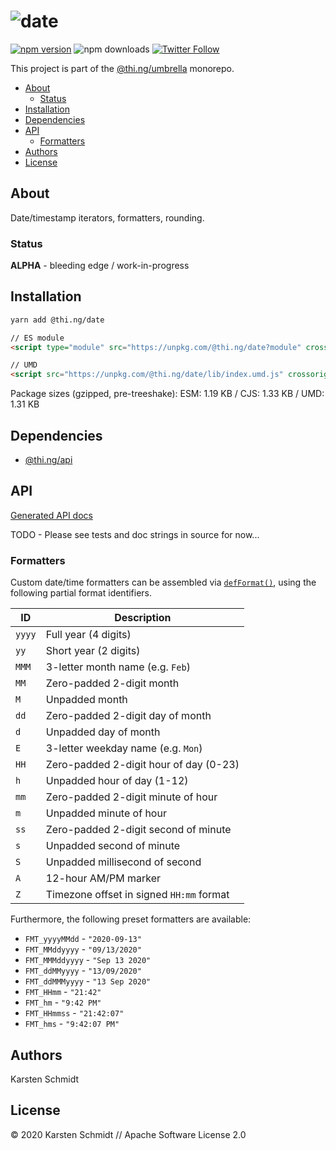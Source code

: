 <!-- This file is generated - DO NOT EDIT! -->

# ![date](https://media.thi.ng/umbrella/banners/thing-date.svg?57458de6)

[![npm version](https://img.shields.io/npm/v/@thi.ng/date.svg)](https://www.npmjs.com/package/@thi.ng/date)
![npm downloads](https://img.shields.io/npm/dm/@thi.ng/date.svg)
[![Twitter Follow](https://img.shields.io/twitter/follow/thing_umbrella.svg?style=flat-square&label=twitter)](https://twitter.com/thing_umbrella)

This project is part of the
[@thi.ng/umbrella](https://github.com/thi-ng/umbrella/) monorepo.

- [About](#about)
  - [Status](#status)
- [Installation](#installation)
- [Dependencies](#dependencies)
- [API](#api)
  - [Formatters](#formatters)
- [Authors](#authors)
- [License](#license)

## About

Date/timestamp iterators, formatters, rounding.

### Status

**ALPHA** - bleeding edge / work-in-progress

## Installation

```bash
yarn add @thi.ng/date
```

```html
// ES module
<script type="module" src="https://unpkg.com/@thi.ng/date?module" crossorigin></script>

// UMD
<script src="https://unpkg.com/@thi.ng/date/lib/index.umd.js" crossorigin></script>
```

Package sizes (gzipped, pre-treeshake): ESM: 1.19 KB / CJS: 1.33 KB / UMD: 1.31 KB

## Dependencies

- [@thi.ng/api](https://github.com/thi-ng/umbrella/tree/develop/packages/api)

## API

[Generated API docs](https://docs.thi.ng/umbrella/date/)

TODO - Please see tests and doc strings in source for now...

### Formatters

Custom date/time formatters can be assembled via
[`defFormat()`](https://github.com/thi-ng/umbrella/blob/develop/packages/date/src/format.ts#L85),
using the following partial format identifiers.

| ID     | Description                              |
|--------|------------------------------------------|
| `yyyy` | Full year (4 digits)                     |
| `yy`   | Short year (2 digits)                    |
| `MMM`  | 3-letter month name (e.g. `Feb`)         |
| `MM`   | Zero-padded 2-digit month                |
| `M`    | Unpadded month                           |
| `dd`   | Zero-padded 2-digit day of month         |
| `d`    | Unpadded day of month                    |
| `E`    | 3-letter weekday name (e.g. `Mon`)       |
| `HH`   | Zero-padded 2-digit hour of day (0-23)   |
| `h`    | Unpadded hour of day (1-12)              |
| `mm`   | Zero-padded 2-digit minute of hour       |
| `m`    | Unpadded minute of hour                  |
| `ss`   | Zero-padded 2-digit second of minute     |
| `s`    | Unpadded second of minute                |
| `S`    | Unpadded millisecond of second           |
| `A`    | 12-hour AM/PM marker                     |
| `Z`    | Timezone offset in signed `HH:mm` format |

Furthermore, the following preset formatters are available:

- `FMT_yyyyMMdd` - `"2020-09-13"`
- `FMT_MMddyyyy` - `"09/13/2020"`
- `FMT_MMMddyyyy` - `"Sep 13 2020"`
- `FMT_ddMMyyyy` - `"13/09/2020"`
- `FMT_ddMMMyyyy` - `"13 Sep 2020"`
- `FMT_HHmm` - `"21:42"`
- `FMT_hm` - `"9:42 PM"`
- `FMT_HHmmss` - `"21:42:07"`
- `FMT_hms` - `"9:42:07 PM"`

## Authors

Karsten Schmidt

## License

&copy; 2020 Karsten Schmidt // Apache Software License 2.0
